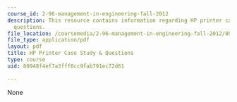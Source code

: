 ```yaml
---
course_id: 2-96-management-in-engineering-fall-2012
description: This resource contains information regarding HP printer case study &
  questions.
file_location: /coursemedia/2-96-management-in-engineering-fall-2012/80948f4ef7a3fff0cc9fab791ec72d61_MIT2_96F12_assn03.pdf
file_type: application/pdf
layout: pdf
title: HP Printer Case Study & Questions
type: course
uid: 80948f4ef7a3fff0cc9fab791ec72d61

---
```

None
